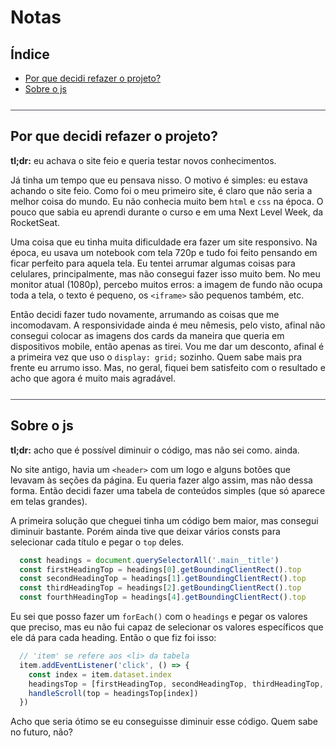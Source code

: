 # Notas

## Índice

- [Por que decidi refazer o projeto?](#por-que-decidi-refazer-o-projeto)
- [Sobre o js](#sobre-o-js)

<div style="height: 1px; width: 100%; background-color: #484b55; margin: 25px 0"></div>

## Por que decidi refazer o projeto?

**tl;dr:** eu achava o site feio e queria testar novos conhecimentos.

Já tinha um tempo que eu pensava nisso. O motivo é simples: eu estava achando o site feio. Como foi o meu primeiro site, é claro que não seria a melhor coisa do mundo. Eu não conhecia muito bem `html` e `css` na época. O pouco que sabia eu aprendi durante o curso e em uma Next Level Week, da RocketSeat.

Uma coisa que eu tinha muita dificuldade era fazer um site responsivo. Na época, eu usava um notebook com tela 720p e tudo foi feito pensando em ficar perfeito para aquela tela. Eu tentei arrumar algumas coisas para celulares, principalmente, mas não consegui fazer isso muito bem. No meu monitor atual (1080p), percebo muitos erros: a imagem de fundo não ocupa toda a tela, o texto é pequeno, os `<iframe>` são pequenos também, etc.

Então decidi fazer tudo novamente, arrumando as coisas que me incomodavam. A responsividade ainda é meu nêmesis, pelo visto, afinal não consegui colocar as imagens dos cards da maneira que queria em dispositivos mobile, então apenas as tirei. Vou me dar um desconto, afinal é a primeira vez que uso o `display: grid;` sozinho. Quem sabe mais pra frente eu arrumo isso. Mas, no geral, fiquei bem satisfeito com o resultado e acho que agora é muito mais agradável.

<div style="height: 1px; width: 100%; background-color: #484b55; margin: 25px 0"></div>

## Sobre o js

**tl;dr:** acho que é possível diminuir o código, mas não sei como. ainda.

No site antigo, havia um `<header>` com um logo e alguns botões que levavam às seções da página. Eu queria fazer algo assim, mas não dessa forma. Então decidi fazer uma tabela de conteúdos simples (que só aparece em telas grandes).

A primeira solução que cheguei tinha um código bem maior, mas consegui diminuir bastante. Porém ainda tive que deixar vários consts para selecionar cada título e pegar o `top` deles.

```js
  const headings = document.querySelectorAll('.main__title')
  const firstHeadingTop = headings[0].getBoundingClientRect().top
  const secondHeadingTop = headings[1].getBoundingClientRect().top
  const thirdHeadingTop = headings[2].getBoundingClientRect().top
  const fourthHeadingTop = headings[4].getBoundingClientRect().top
```

Eu sei que posso fazer um `forEach()` com o `headings` e pegar os valores que preciso, mas eu não fui capaz de selecionar os valores específicos que ele dá para cada heading. Então o que fiz foi isso:

```js
  // 'item' se refere aos <li> da tabela
  item.addEventListener('click', () => {
    const index = item.dataset.index
    headingsTop = [firstHeadingTop, secondHeadingTop, thirdHeadingTop, fourthHeadingTop]
    handleScroll(top = headingsTop[index])
  })
```

Acho que seria ótimo se eu conseguisse diminuir esse código. Quem sabe no futuro, não?
